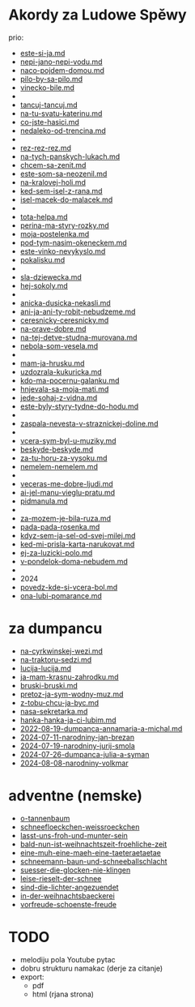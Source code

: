 # Akordy za Ludowe Spěwy

prio:

* [este-si-ja.md](slowjanske/este-si-ja.md)
* [nepi-jano-nepi-vodu.md](slowjanske/nepi-jano-nepi-vodu.md)
* [naco-pojdem-domou.md](slowjanske/naco-pojdem-domou.md)
* [pilo-by-sa-pilo.md](slowjanske/pilo-by-sa-pilo.md)
* [vinecko-bile.md](slowjanske/vinecko-bile.md)
* 
* [tancuj-tancuj.md](slowjanske/tancuj-tancuj.md)
* [na-tu-svatu-katerinu.md](slowjanske/na-tu-svatu-katerinu.md)
* [co-jste-hasici.md](slowjanske/co-jste-hasici.md)
* [nedaleko-od-trencina.md](slowjanske/nedaleko-od-trencina.md)
* 
* [rez-rez-rez.md](slowjanske/rez-rez-rez.md)
* [na-tych-panskych-lukach.md](slowjanske/na-tych-panskych-lukach.md)
* [chcem-sa-zenit.md](slowjanske/chcem-sa-zenit.md)
* [este-som-sa-neozenil.md](slowjanske/este-som-sa-neozenil.md)
* [na-kralovej-holi.md](slowjanske/na-kralovej-holi.md)
* [ked-sem-isel-z-rana.md](slowjanske/ked-sem-isel-z-rana.md)
* [isel-macek-do-malacek.md](slowjanske/isel-macek-do-malacek.md)
* 
* [tota-helpa.md](slowjanske/tota-helpa.md)
* [perina-ma-styry-rozky.md](slowjanske/perina-ma-styry-rozky.md)
* [moja-postelenka.md](slowjanske/moja-postelenka.md)
* [pod-tym-nasim-okeneckem.md](slowjanske/pod-tym-nasim-okeneckem.md)
* [este-vinko-nevykyslo.md](slowjanske/este-vinko-nevykyslo.md)
* [pokalisku.md](slowjanske/pokalisku.md)
* 
* [sla-dziewecka.md](slowjanske/sla-dziewecka.md)
* [hej-sokoly.md](slowjanske/hej-sokoly.md)
* 
* [anicka-dusicka-nekasli.md](slowjanske/anicka-dusicka-nekasli.md)
* [ani-ja-ani-ty-robit-nebudzeme.md](slowjanske/ani-ja-ani-ty-robit-nebudzeme.md)
* [ceresnicky-ceresnicky.md](slowjanske/ceresnicky-ceresnicky.md)
* [na-orave-dobre.md](slowjanske/na-orave-dobre.md)
* [na-tej-detve-studna-murovana.md](slowjanske/na-tej-detve-studna-murovana.md)
* [nebola-som-vesela.md](slowjanske/nebola-som-vesela.md)
* 
* [mam-ja-hrusku.md](slowjanske/mam-ja-hrusku.md)
* [uzdozrala-kukuricka.md](slowjanske/uzdozrala-kukuricka.md)
* [kdo-ma-pocernu-galanku.md](slowjanske/kdo-ma-pocernu-galanku.md)
* [hnjevala-sa-moja-mati.md](slowjanske/hnjevala-sa-moja-mati.md)
* [jede-sohaj-z-vidna.md](slowjanske/jede-sohaj-z-vidna.md)
* [este-byly-styry-tydne-do-hodu.md](slowjanske/este-byly-styry-tydne-do-hodu.md)
* 
* [zaspala-nevesta-v-straznickej-doline.md](slowjanske/zaspala-nevesta-v-straznickej-doline.md)
* 
* [vcera-sym-byl-u-muziky.md](slowjanske/vcera-sym-byl-u-muziky.md)
* [beskyde-beskyde.md](slowjanske/beskyde-beskyde.md)
* [za-tu-horu-za-vysoku.md](slowjanske/za-tu-horu-za-vysoku.md)
* [nemelem-nemelem.md](slowjanske/nemelem-nemelem.md)
* 
* [veceras-me-dobre-ljudi.md](slowjanske/veceras-me-dobre-ljudi.md)
* [ai-jel-manu-vieglu-pratu.md](slowjanske/ai-jel-manu-vieglu-pratu.md)
* [pidmanula.md](slowjanske/pidmanula.md)
* 
* [za-mozem-je-bila-ruza.md](slowjanske/za-mozem-je-bila-ruza.md)
* [pada-pada-rosenka.md](slowjanske/pada-pada-rosenka.md)
* [kdyz-sem-ja-sel-od-svej-milej.md](slowjanske/kdyz-sem-ja-sel-od-svej-milej.md)
* [ked-mi-prisla-karta-narukovat.md](slowjanske/ked-mi-prisla-karta-narukovat.md)
* [ej-za-luzicki-polo.md](slowjanske/ej-za-luzicki-polo.md)
* [v-pondelok-doma-nebudem.md](slowjanske/v-pondelok-doma-nebudem.md)
*
* 2024
* [povedz-kde-si-vcera-bol.md](slowjanske/povedz-kde-si-vcera-bol.md)
* [ona-lubi-pomarance.md](slowjanske/ona-lubi-pomarance.md)


# za dumpancu
* [na-cyrkwinskej-wezi.md](serbske/na-cyrkwinskej-wezi.md)
* [na-traktoru-sedzi.md](serbske/na-traktoru-sedzi.md)
* [lucija-lucija.md](serbske/lucija-lucija.md)
* [ja-mam-krasnu-zahrodku.md](serbske/ja-mam-krasnu-zahrodku.md)
* [bruski-bruski.md](serbske/bruski-bruski.md)
* [pretoz-ja-sym-wodny-muz.md](serbske/pretoz-ja-sym-wodny-muz.md)
* [z-tobu-chcu-ja-byc.md](serbske/z-tobu-chcu-ja-byc.md)
* [nasa-sekretarka.md](serbske/nasa-sekretarka.md) 
* [hanka-hanka-ja-ci-lubim.md](serbske/hanka-hanka-ja-ci-lubim.md) 
* [2022-08-19-dumpanca-annamaria-a-michal.md](serbske/2022-08-19-dumpanca-annamaria-a-michal.md)
* [2024-07-11-narodniny-jan-brezan](serbske/2024-07-11-narodniny-jan-brezan.md)
* [2024-07-19-narodniny-jurij-smola](serbske/2024-07-19-narodniny-jurij-smola.md)
* [2024-07-26-dumpanca-julia-a-syman](serbske/2024-07-26-dumpanca-julia-a-syman.md)
* [2024-08-08-narodniny-volkmar](serbske/2024-08-08-narodniny-volkmar.md)


# adventne (nemske)
* [o-tannenbaum](nemske/o-tannenbaum.md)
* [schneefloeckchen-weissroeckchen](nemske/schneefloeckchen-weissroeckchen.md)
* [lasst-uns-froh-und-munter-sein](nemske/lasst-uns-froh-und-munter-sein.md)
* [bald-nun-ist-weihnachtszeit-froehliche-zeit](nemske/bald-nun-ist-weihnachtszeit-froehliche-zeit.md)
* [eine-muh-eine-maeh-eine-taeteraetaetae](nemske/eine-muh-eine-maeh-eine-taeteraetaetae.md)
* [schneemann-baun-und-schneeballschlacht](nemske/schneemann-baun-und-schneeballschlacht.md)
* [suesser-die-glocken-nie-klingen](nemske/suesser-die-glocken-nie-klingen.md)
* [leise-rieselt-der-schnee](nemske/leise-rieselt-der-schnee.md)
* [sind-die-lichter-angezuendet](nemske/sind-die-lichter-angezuendet.md)
* [in-der-weihnachtsbaeckerei](nemske/in-der-weihnachtsbaeckerei.md)
* [vorfreude-schoenste-freude](nemske/vorfreude-schoenste-freude2.md)

# TODO

* melodiju pola Youtube pytac
* dobru strukturu namakac (derje za citanje)
* export:
    * pdf
    * html (rjana strona)
